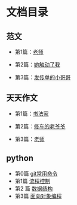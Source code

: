 # 文档目录

## 范文
- 第1篇：[老师](tt-composition/template/001teacher.md)

- 第2篇：[她触动了我](tt-composition/template/002girl.md)

- 第3篇：[发传单的小哥哥](tt-composition/template/003boy.md)

## 天天作文

- 第1篇：[书法家](tt-composition/001calligrapher.md)

- 第2篇：[修车的老爷爷](tt-composition/002bicycle.md)

- 第3篇：[老师](tt-composition/003teacher.md)


## python
- 第0篇 [git常用命令](version-control/git.md)
- 第1篇 [流程控制](python/001control-flow.md)
- 第2 篇 [数据结构](python/002data-structures.md)
- 第3篇 [面向对象编程](python/003OOP.md)






